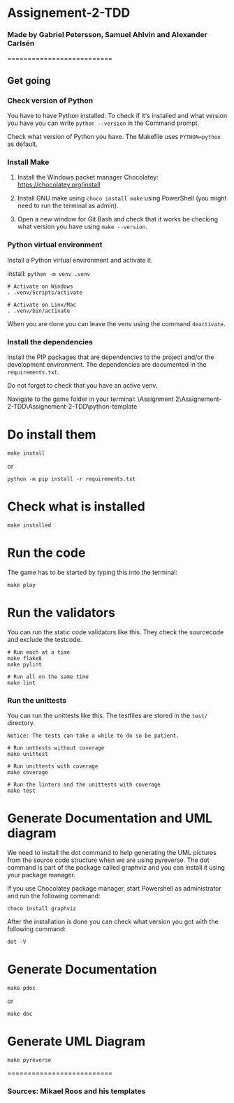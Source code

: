 # Assignement-2-TDD

### Made by Gabriel Petersson, Samuel Ahlvin and Alexander Carlsén
==========================

Get going
--------------------------

### Check version of Python

You have to have Python installed. To check if it's installed and what version you have you 
can write `python --version` in the Command prompt.

Check what version of Python you have. The Makefile uses `PYTHON=python` as default.


### Install Make

1. Install the Windows packet manager Chocolatey: https://chocolatey.org/install

2. Install GNU make using `choco install make` using PowerShell (you might need to run the terminal as admin).

3. Open a new window for Git Bash and check that it works be checking what version you have using `make --version`.


### Python virtual environment

Install a Python virtual environment and activate it.

install: 
`python -m venv .venv`

```
# Activate on Windows
. .venv/Scripts/activate

# Activate on Linx/Mac
. .venv/bin/activate

```

When you are done you can leave the venv using the command `deactivate`.


### Install the dependencies

Install the PIP packages that are dependencies to the project and/or the development environment. The dependencies are documented in the `requirements.txt`.

Do not forget to check that you have an active venv.

Navigate to the game folder in your terminal: \Assignment 2\Assignement-2-TDD\Assignement-2-TDD\python-template


# Do install them

`make install`

or

`python -m pip install -r requirements.txt`

# Check what is installed

`make installed`


# Run the code

The game has to be started by typing this into the terminal:


`make play`


# Run the validators

You can run the static code validators like this. They check the sourcecode and exclude the testcode.

```
# Run each at a time
make flake8
make pylint

# Run all on the same time
make lint
```


### Run the unittests

You can run the unittests like this. The testfiles are stored in the `test/` directory.

`Notice: The tests can take a while to do so be patient.`

```
# Run unttests without coverage
make unittest

# Run unittests with coverage
make coverage

# Run the linters and the unittests with coverage
make test
```

# Generate Documentation and UML diagram

We need to install the dot command to help generating the UML pictures from the source code structure when we are using pyreverse. The dot command is part of the package called graphviz and you can install it using your package manager.

If you use Chocolatey package manager, start Powershell as administrator and run the following command: 

`choco install graphviz`

After the installation is done you can check what version you got with the following command: 

`dot -V`

# Generate Documentation

`make pdoc`

or 

`make doc`

# Generate UML Diagram

`make pyreverse`

==========================

### Sources: Mikael Roos and his templates